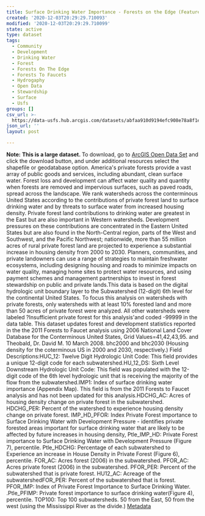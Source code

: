 ```yaml
---
title: Surface Drinking Water Importance - Forests on the Edge (Feature Layer)
created: '2020-12-03T20:29:29.710093'
modified: '2020-12-03T20:29:29.710099'
state: active
type: dataset
tags:
  - Community
  - Development
  - Drinking Water
  - Forest
  - Forests On The Edge
  - Forests To Faucets
  - Hydrogaphy
  - Open Data
  - Stewardship
  - Surface
  - Usfs
groups: []
csv_url: >-
  https://data-usfs.hub.arcgis.com/datasets/abfaa910d9194efc908e78a8f1e5a175_1.csv?outSR=%7B%22latestWkid%22%3A4269%2C%22wkid%22%3A4269%7D
json_url: ''
layout: post

---
```

<b>Note:</b> <b>This is a large dataset. </b>To download, go to <a href='https://enterprisecontentnew-usfs.hub.arcgis.com/datasets/surface-drinking-water-importance-forests-on-the-edge-feature-layer' target='_blank'>ArcGIS Open Data Set</a> and click the download button, and under additional resources select the shapefile or geodatabase option. America's private forests provide a vast array of public goods and services, including abundant, clean surface water. Forest loss and development can affect water quality and quantity when forests are removed and impervious surfaces, such as paved roads, spread across the landscape. We rank watersheds across the conterminous United States according to the contributions of private forest land to surface drinking water and by threats to surface water from increased housing density. Private forest land contributions to drinking water are greatest in the East but are also important in Western watersheds. Development pressures on these contributions are concentrated in the Eastern United States but are also found in the North-Central region, parts of the West and Southwest, and the Pacific Northwest; nationwide, more than 55 million acres of rural private forest land are projected to experience a substantial increase in housing density from 2000 to 2030. Planners, communities, and private landowners can use a range of strategies to maintain freshwater ecosystems, including designing housing and roads to minimize impacts on water quality, managing home sites to protect water resources, and using payment schemes and management partnerships to invest in forest stewardship on public and private lands.This data is based on the digital hydrologic unit boundary layer to the Subwatershed (12-digit) 6th level for the continental United States. To focus this analysis on watersheds with private forests, only watersheds with at least 10% forested land and more than 50 acres of private forest were analyzed. All other watersheds were labeled ?Insufficient private forest for this analysis'and coded -99999 in the data table. This dataset updates forest and development statistics reported in the the 2011 Forests to Faucet analysis using 2006 National Land Cover Database for the Conterminous United States, Grid Values=41,42,43,95. and Theobald, Dr. David M. 10 March 2008. bhc2000 and bhc2030 (Housing density for the coterminous US in 2000 and 2030, respectively.) Field Descriptions:HUC_12: Twelve Digit Hydrologic Unit Code: This field provides a unique 12-digit code for each subwatershed.HU_12_DS: Sixth Level Downstream Hydrologic Unit Code: This field was populated with the 12-digit code of the 6th level hydrologic unit that is receiving the majority of the flow from the subwatershed.IMP1: Index of surface drinking water importance (Appendix Map). This field is from the 2011 Forests to Faucet analysis and has not been updated for this analysis.HDCHG_AC: Acres of housing density change on private forest in the subwatershed. HDCHG_PER: Percent of the watershed to experience housing density change on private forest. IMP_HD_PFOR: Index Private Forest importance to Surface Drinking Water with Development Pressure - identifies private forested areas important for surface drinking water that are likely to be affected by future increases in housing density, Ptle_IMP_HD: Private Forest importance to Surface Drinking Water with Development Pressure (Figure 7), percentile. Ptle_HDCHG: Percentage of each subwatershed to Experience an increase in House Density in Private Forest (Figure 6), percentile. FOR_AC: Acres forest (2006) in the subwatershed. PFOR_AC: Acres private forest (2006) in the subwatershed. PFOR_PER: Percent of the subwatershed that is private forest. HU12_AC: Acreage of the subwatershedFOR_PER: Percent of the subwatershed that is forest. PFOR_IMP: Index of Private Forest Importance to Surface Drinking Water. .Ptle_PFIMP: Private forest importance to surface drinking water(Figure 4), percentile. TOP100: Top 100 subwatersheds. 50 from the East, 50 from the west (using the Mississippi River as the divide.) <a href='https://data.fs.usda.gov/geodata/edw/edw_resources/meta/S_USA.FORESTSONTHEEDGE.xml' target='_blank'>Metadata</a>
